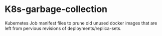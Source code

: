 # K8s-garbage-collection
Kubernetes Job manifest files to prune old unused docker images that are left from pervious revisions of deployments/replica-sets.
